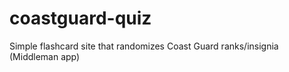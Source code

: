 coastguard-quiz
===============

Simple flashcard site that randomizes Coast Guard ranks/insignia (Middleman app)